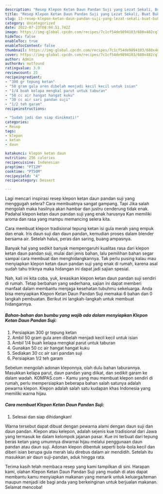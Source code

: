 ```yaml
---
description: "Resep Klepon Ketan Daun Pandan Suji yang Lezat Sekali, Buat Buka Puasa Bikin Ngiler"
title: "Resep Klepon Ketan Daun Pandan Suji yang Lezat Sekali, Buat Buka Puasa Bikin Ngiler"
slug: 13-resep-klepon-ketan-daun-pandan-suji-yang-lezat-sekali-buat-buka-puasa-bikin-ngiler
category: Uncategorized
date: 2022-07-23T08:04:51.742Z
image: https://img-global.cpcdn.com/recipes/7c1cf54de9894103/680x482cq70/klepon-ketan-daun-pandan-suji-foto-resep-utama.jpg
hideToc: false
enableToc: true
enableTocContent: false
thumbnail: https://img-global.cpcdn.com/recipes/7c1cf54de9894103/680x482cq70/klepon-ketan-daun-pandan-suji-foto-resep-utama.jpg
cover: https://img-global.cpcdn.com/recipes/7c1cf54de9894103/680x482cq70/klepon-ketan-daun-pandan-suji-foto-resep-utama.jpg
author: Admin
authorAv: notfound
ratingvalue: 3.9
reviewcount: 25
recipeingredient:
- "300 gr tepung ketan"
- "50 gram gula aren dibelah menjadi kecil kecil untuk isian"
- "1/4 buah kelapa mengkal parut untuk taburan"
- "50 cc air hangat hangat kuku"
- "30 cc air sari pandan suji"
- "1/2 teh garam"
recipeinstructions:

- "Sudah jadi dan siap dinikmati!"
categories:
- Resep
tags:
- klepon
- ketan
- daun

katakunci: klepon ketan daun 
nutrition: 256 calories
recipecuisine: Indonesian
preptime: "PT12M"
cooktime: "PT50M"
recipeyield: "4"
recipecategory: Dessert

---
```



Lagi mencari inspirasi resep klepon ketan daun pandan suji yang menggugah selera? Cara membuatnya sangat gampang. Tapi Jika salah mengolah maka hasilnya akan hambar dan justru cenderung tidak enak. Padahal klepon ketan daun pandan suji yang enak harusnya Kan memiliki aroma dan rasa yang mampu memancing selera kita.


Cara membuat klepon tradisional tepung ketan isi gula merah yang empuk dan enak. Iris daun suji dan daun pandan, kemudian proses dalam blender bersama air. Setelah halus, peras dan saring, buang ampasnya.

Banyak hal yang sedikit banyak mempengaruhi kualitas rasa dari klepon ketan daun pandan suji, mulai dari jenis bahan, lalu pemilihan bahan segar sampai cara membuat dan menghidangkannya. Tak perlu pusing kalau mau menyiapkan klepon ketan daun pandan suji yang enak di rumah, karena asal sudah tahu triknya maka hidangan ini dapat jadi sajian spesial.


Nah, kali ini kita coba, yuk, kreasikan klepon ketan daun pandan suji sendiri di rumah. Tetap berbahan yang sederhana, sajian ini dapat memberi manfaat dalam membantu menjaga kesehatan tubuhmu sekeluarga. Anda bisa menyiapkan Klepon Ketan Daun Pandan Suji memakai 6 bahan dan 0 langkah pembuatan. Berikut ini langkah-langkah untuk membuat hidangannya.

<!--inarticleads1-->

##### Bahan-bahan dan bumbu yang wajib ada dalam menyiapkan Klepon Ketan Daun Pandan Suji:

1. Persiapkan 300 gr tepung ketan
1. Ambil 50 gram gula aren dibelah menjadi kecil kecil untuk isian
1. Ambil 1/4 buah kelapa mengkal parut untuk taburan
1. Gunakan 50 cc air hangat hangat kuku
1. Sediakan 30 cc air sari pandan suji
1. Persiapkan 1/2 teh garam


Sebelum mengolah adonan kleponnya, olah dulu bahan taburannya. Masukkan kelapa parut, daun pandan yang diikat, dan sedikit garam ke dalam wadah. KOMPAS.com - Kamu yang mau membuat klepon sendiri di rumah, perlu mempersiapkan beberapa bahan salah satunya adalah pewarna klepon. Klepon adalah salah satu kudapan khas Indonesia yang memiliki warna hijau. 

<!--inarticleads2-->

##### Cara membuat Klepon Ketan Daun Pandan Suji:


1. Selesai dan siap dihidangkan!

Warna tersebut dapat dibuat dengan pewarna alami dengan daun suji dan daun pandan. Klepon atau kelepon, adalah sejenis kue tradisional dari Jawa yang termasuk ke dalam kelompok jajanan pasar. Kue ini terbuat dari tepung beras ketan yang umumnya diwarnai hijau melalui penggunaan daun pandan atau daun suji. Adonan klepon dibentuk seperti bola-bola kecil dan diberi isian berupa gula merah lalu direbus dalam air mendidih. Setelah itu masukkan air daun suji-pandan, aduk hingga rata. 

Terima kasih telah membaca resep yang kami tampilkan di sini. Harapan kami, olahan Klepon Ketan Daun Pandan Suji yang mudah di atas dapat membantu kamu menyiapkan makanan yang menarik untuk keluarga/teman maupun menjadi ide bagi anda yang berkeinginan untuk berjualan makanan. Selamat mencoba!
